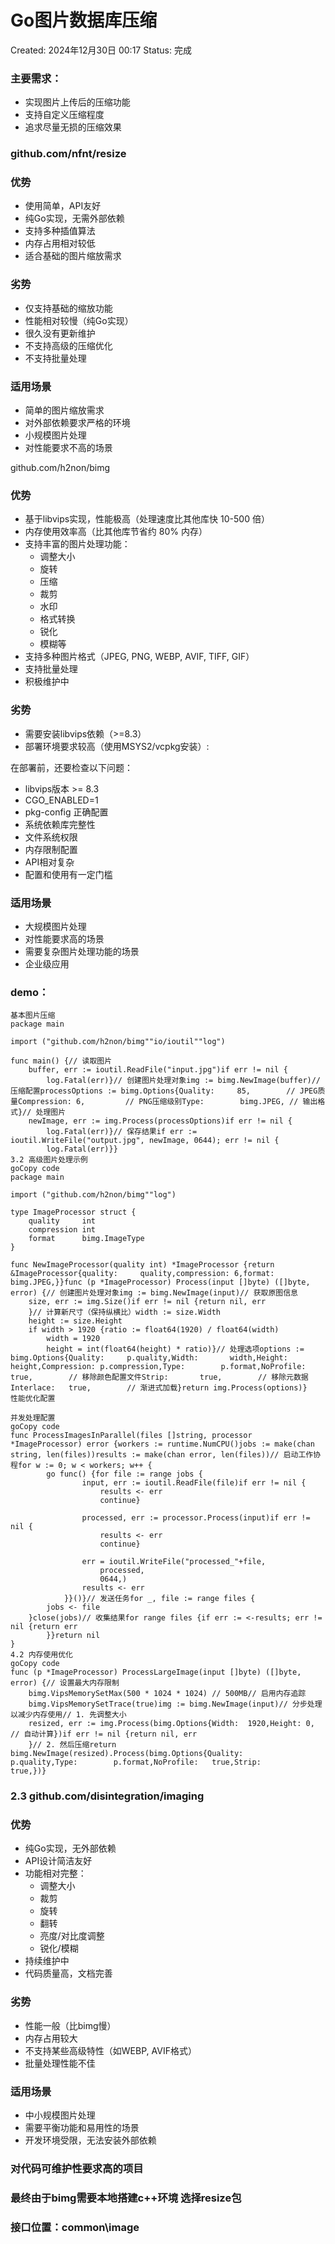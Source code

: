 # Go图片数据库压缩

Created: 2024年12月30日 00:17
Status: 完成

### 主要需求：

- 实现图片上传后的压缩功能
- 支持自定义压缩程度
- 追求尽量无损的压缩效果

### github.com/nfnt/resize

### 优势

- 使用简单，API友好
- 纯Go实现，无需外部依赖
- 支持多种插值算法
- 内存占用相对较低
- 适合基础的图片缩放需求

### 劣势

- 仅支持基础的缩放功能
- 性能相对较慢（纯Go实现）
- 很久没有更新维护
- 不支持高级的压缩优化
- 不支持批量处理

### 适用场景

- 简单的图片缩放需求
- 对外部依赖要求严格的环境
- 小规模图片处理
- 对性能要求不高的场景

github.com/h2non/bimg

### 优势

- 基于libvips实现，性能极高（处理速度比其他库快 10-500 倍）
- 内存使用效率高（比其他库节省约 80% 内存）
- 支持丰富的图片处理功能：
    - 调整大小
    - 旋转
    - 压缩
    - 裁剪
    - 水印
    - 格式转换
    - 锐化
    - 模糊等
- 支持多种图片格式（JPEG, PNG, WEBP, AVIF, TIFF, GIF）
- 支持批量处理
- 积极维护中

### 劣势

- 需要安装libvips依赖（>=8.3）
- 部署环境要求较高（使用MSYS2/vcpkg安装）:

在部署前，还要检查以下问题：

- libvips版本 >= 8.3
- CGO_ENABLED=1
- pkg-config 正确配置
- 系统依赖库完整性
- 文件系统权限
- 内存限制配置
- API相对复杂
- 配置和使用有一定门槛

### 适用场景

- 大规模图片处理
- 对性能要求高的场景
- 需要复杂图片处理功能的场景
- 企业级应用

### demo：

```
基本图片压缩
package main

import ("github.com/h2non/bimg""io/ioutil""log")

func main() {// 读取图片
    buffer, err := ioutil.ReadFile("input.jpg")if err != nil {
        log.Fatal(err)}// 创建图片处理对象img := bimg.NewImage(buffer)// 压缩配置processOptions := bimg.Options{Quality:     85,        // JPEG质量Compression: 6,         // PNG压缩级别Type:        bimg.JPEG, // 输出格式}// 处理图片
    newImage, err := img.Process(processOptions)if err != nil {
        log.Fatal(err)}// 保存结果if err := ioutil.WriteFile("output.jpg", newImage, 0644); err != nil {
        log.Fatal(err)}}
3.2 高级图片处理示例
goCopy code
package main

import ("github.com/h2non/bimg""log")

type ImageProcessor struct {
    quality     int
    compression int
    format      bimg.ImageType
}

func NewImageProcessor(quality int) *ImageProcessor {return &ImageProcessor{quality:     quality,compression: 6,format:      bimg.JPEG,}}func (p *ImageProcessor) Process(input []byte) ([]byte, error) {// 创建图片处理对象img := bimg.NewImage(input)// 获取原图信息
    size, err := img.Size()if err != nil {return nil, err
    }// 计算新尺寸（保持纵横比）width := size.Width
    height := size.Height
    if width > 1920 {ratio := float64(1920) / float64(width)
        width = 1920
        height = int(float64(height) * ratio)}// 处理选项options := bimg.Options{Quality:     p.quality,Width:       width,Height:      height,Compression: p.compression,Type:        p.format,NoProfile:   true,        // 移除颜色配置文件Strip:       true,        // 移除元数据Interlace:   true,        // 渐进式加载}return img.Process(options)}
性能优化配置

并发处理配置
goCopy code
func ProcessImagesInParallel(files []string, processor *ImageProcessor) error {workers := runtime.NumCPU()jobs := make(chan string, len(files))results := make(chan error, len(files))// 启动工作协程for w := 0; w < workers; w++ {
        go func() {for file := range jobs {
                input, err := ioutil.ReadFile(file)if err != nil {
                    results <- err
                    continue}

                processed, err := processor.Process(input)if err != nil {
                    results <- err
                    continue}

                err = ioutil.WriteFile("processed_"+file,
                    processed,
                    0644,)
                results <- err
            }}()}// 发送任务for _, file := range files {
        jobs <- file
    }close(jobs)// 收集结果for range files {if err := <-results; err != nil {return err
        }}return nil
}
4.2 内存使用优化
goCopy code
func (p *ImageProcessor) ProcessLargeImage(input []byte) ([]byte, error) {// 设置最大内存限制
    bimg.VipsMemorySetMax(500 * 1024 * 1024) // 500MB// 启用内存追踪
    bimg.VipsMemorySetTrace(true)img := bimg.NewImage(input)// 分步处理以减少内存使用// 1. 先调整大小
    resized, err := img.Process(bimg.Options{Width:  1920,Height: 0, // 自动计算})if err != nil {return nil, err
    }// 2. 然后压缩return bimg.NewImage(resized).Process(bimg.Options{Quality:     p.quality,Type:        p.format,NoProfile:   true,Strip:       true,})}

```

### 2.3 github.com/disintegration/imaging

### 优势

- 纯Go实现，无外部依赖
- API设计简洁友好
- 功能相对完整：
    - 调整大小
    - 裁剪
    - 旋转
    - 翻转
    - 亮度/对比度调整
    - 锐化/模糊
- 持续维护中
- 代码质量高，文档完善

### 劣势

- 性能一般（比bimg慢）
- 内存占用较大
- 不支持某些高级特性（如WEBP, AVIF格式）
- 批量处理性能不佳

### 适用场景

- 中小规模图片处理
- 需要平衡功能和易用性的场景
- 开发环境受限，无法安装外部依赖

### 对代码可维护性要求高的项目

### 最终由于bimg需要本地搭建c++环境 选择resize包

### 接口位置：common\image